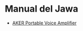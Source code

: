 
# Manual del Jawa

* [AKER Portable Voice Amplifier](https://www.ebay.es/itm/AKER-Portable-Voice-Amplifier-Booster-Microphone-Loudspeaker-For-Teaching-Guide/143015537329?hash=item214c63eab1:m:m2YKWzGIAC5A0h-I-HbCT4w:rk:18:pf:0)

